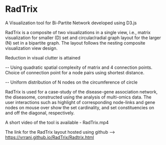 # RadTrix
A Visualization tool for Bi-Partite Network developed using D3.js


RadTrix is a composite of two visualizations in a single view, i.e., matrix visualization for smaller (D) set and circular/radial graph layout for the larger (N) set in a bipartite graph.  The layout follows the nesting composite visualization view design.

Reduction in visual clutter is attained 

 -- Using quadratic spatial complexity of matrix and 4 connection points. Choice of connection point for a node pairs using shortest distance.
 
 -- Uniform distribution of N nodes on the circumference of circle

RadTrix is used for a case-study of the disease-gene association network, the diseasome, constructed using the analysis of multi-omics data. The user interactions such as highlight of corresponding node-links and gene nodes on mouse over show the set cardinality, and set constituencies on and off the diagonal, respectively. 

A short video of the tool is available - RadTrix.mp4

The link for the RadTrix  layout hosted using github -->  https://vrrani.github.io/RadTrix/Radtrix.html
